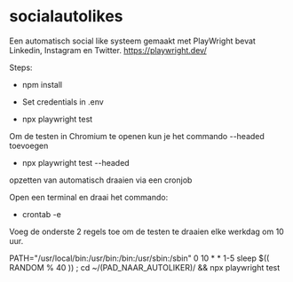 # socialautolikes

Een automatisch social like systeem gemaakt met PlayWright bevat Linkedin, Instagram en Twitter.
https://playwright.dev/

Steps:
- npm install

- Set credentials in .env

- npx playwright test

Om de testen in Chromium te openen kun je het commando --headed toevoegen

- npx playwright test --headed

opzetten van automatisch draaien via een cronjob

Open een terminal en draai het commando:
- crontab -e

Voeg de onderste 2 regels toe om de testen te draaien elke werkdag om 10 uur.

PATH="/usr/local/bin:/usr/bin:/bin:/usr/sbin:/sbin"
0 10 * * 1-5 sleep $(( RANDOM \% 40 )) ; cd ~/(PAD_NAAR_AUTOLIKER)/ && npx playwright test
